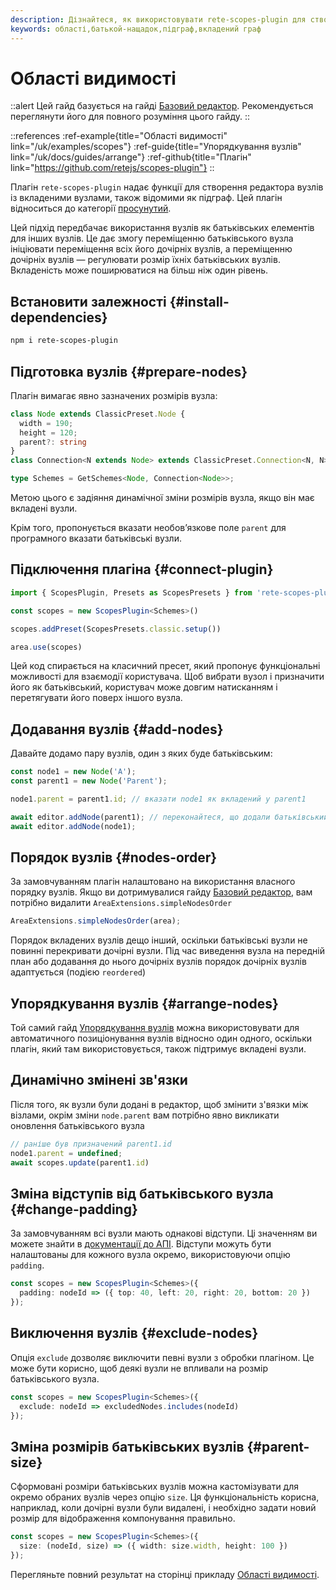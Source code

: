 ```yaml
---
description: Дізнайтеся, як використовувати rete-scopes-plugin для створення підграфа в редакторі вузлів. Він забезпечує зв’язки батько-нащадок між вузлами, дозволяючи групувати вузли у контенті батьківського вузла
keywords: області,батькой-нащадок,підграф,вкладений граф
---
```


# Області видимості

::alert
Цей гайд базується на гайді [Базовий редактор](/uk/docs/guides/basic). Рекомендується переглянути його для повного розуміння цього гайду.
::

::references
:ref-example{title="Області видимості" link="/uk/examples/scopes"}
:ref-guide{title="Упорядкування вузлів" link="/uk/docs/guides/arrange"}
:ref-github{title="Плагін" link="https://github.com/retejs/scopes-plugin"}
::

Плагін `rete-scopes-plugin` надає функції для створення редактора вузлів із вкладеними вузлами, також відомими як підграф. Цей плагін відноситься до категорії [просунутий](/uk/docs/licensing).

Цей підхід передбачає використання вузлів як батьківських елементів для інших вузлів. Це дає змогу переміщенню батьківського вузла ініціювати переміщення всіх його дочірніх вузлів, а переміщенню дочірніх вузлів — регулювати розмір їхніх батьківських вузлів. Вкладеність може поширюватися на більш ніж один рівень.

## Встановити залежності {#install-dependencies}

```bash
npm i rete-scopes-plugin
```

## Підготовка вузлів {#prepare-nodes}

Плагін вимагає явно зазначених розмірів вузла:

```ts
class Node extends ClassicPreset.Node {
  width = 190;
  height = 120;
  parent?: string
}
class Connection<N extends Node> extends ClassicPreset.Connection<N, N> {}

type Schemes = GetSchemes<Node, Connection<Node>>;
```

Метою цього є задіяння динамічної зміни розмірів вузла, якщо він має вкладені вузли.

Крім того, пропонується вказати необов’язкове поле `parent` для програмного вказати батьківські вузли.

## Підключення плагіна {#connect-plugin}

```ts
import { ScopesPlugin, Presets as ScopesPresets } from 'rete-scopes-plugin'

const scopes = new ScopesPlugin<Schemes>()

scopes.addPreset(ScopesPresets.classic.setup())

area.use(scopes)
```

Цей код спирається на класичний пресет, який пропонує функціональні можливості для взаємодії користувача. Щоб вибрати вузол і призначити його як батьківський, користувач може довгим натисканням і перетягувати його поверх іншого вузла.

## Додавання вузлів {#add-nodes}

Давайте додамо пару вузлів, один з яких буде батьківським:

```ts
const node1 = new Node('A');
const parent1 = new Node('Parent');

node1.parent = parent1.id; // вказати node1 як вкладений у parent1

await editor.addNode(parent1); // переконайтеся, що додали батьківський вузол перед додаванням його дочірнього вузла
await editor.addNode(node1);
```

## Порядок вузлів {#nodes-order}

За замовчуванням плагін налаштовано на використання власного порядку вузлів. Якщо ви дотримувалися гайду [Базовий редактор](/uk/docs/guides/basic), вам потрібно видалити `AreaExtensions.simpleNodesOrder`

```ts
AreaExtensions.simpleNodesOrder(area);
```

Порядок вкладених вузлів дещо інший, оскільки батьківські вузли не повинні перекривати дочірні вузли. Під час виведення вузла на передній план або додавання до нього дочірніх вузлів порядок дочірніх вузлів адаптується (подією `reordered`)

## Упорядкування вузлів {#arrange-nodes}

Той самий гайд [Упорядкування вузлів](/uk/docs/guides/arrange) можна використовувати для автоматичного позиціонування вузлів відносно один одного, оскільки плагін, який там використовується, також підтримує вкладені вузли.

## Динамічно змінені зв'язки

Після того, як вузли були додані в редактор, щоб змінити з'вязки між візлами, окрім зміни `node.parent` вам потрібно явно викликати оновлення батьківського вузла

```ts
// раніше був призначений parent1.id
node1.parent = undefined;
await scopes.update(parent1.id)
```

## Зміна відступів від батьківського вузла {#change-padding}

За замовчуванням всі вузли мають однакові відступи. Ці значенням ви можете знайти в [документації до АПІ](/docs/api/rete-scopes-plugin#props). Відступи можуть бути налаштованы для кожного вузла окремо, використовуючи опцію `padding`.

```ts
const scopes = new ScopesPlugin<Schemes>({
  padding: nodeId => ({ top: 40, left: 20, right: 20, bottom: 20 })
});
```
## Виключення вузлів {#exclude-nodes}

Опція `exclude` дозволяє виключити певні вузли з обробки плагіном. Це може бути корисно, щоб деякі вузли не впливали на розмір батьківського вузла.

```ts
const scopes = new ScopesPlugin<Schemes>({
  exclude: nodeId => excludedNodes.includes(nodeId)
});
```

## Зміна розмірів батьківських вузлів {#parent-size}

Сформовані розміри батьківських вузлів можна кастомізувати для окремо обраних вузлів через опцію `size`. Ця функціональність корисна, наприклад, коли дочірні вузли були видалені, і необхідно задати новий розмір для відображення компонування правильно.

```ts
const scopes = new ScopesPlugin<Schemes>({
  size: (nodeId, size) => ({ width: size.width, height: 100 })
});
```

Перегляньте повний результат на сторінці прикладу [Області видимості](/uk/examples/scopes).
